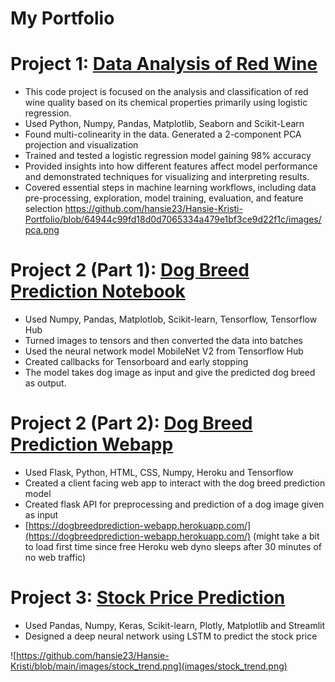 # **My Portfolio**

# Project 1: [Data Analysis of Red Wine](https://github.com/hansie23/data-analysis-of-red-wine)
* This code project is focused on the analysis and classification of red wine quality based on its chemical properties primarily using logistic regression.
* Used Python, Numpy, Pandas, Matplotlib, Seaborn and Scikit-Learn
* Found multi-colinearity in the data. Generated a 2-component PCA projection and visualization
* Trained and tested a logistic regression model gaining 98% accuracy
* Provided insights into how different features affect model performance and demonstrated techniques for visualizing and interpreting results.
* Covered essential steps in machine learning workflows, including data pre-processing, exploration, model training, evaluation, and feature selection
https://github.com/hansie23/Hansie-Kristi-Portfolio/blob/64944c99fd18d0d7065334a479e1bf3ce9d22f1c/images/pca.png


# Project 2 (Part 1): [Dog Breed Prediction Notebook](https://github.com/hansie23/dog-breed-prediction-notebook)
* Used Numpy, Pandas, Matplotlob, Scikit-learn, Tensorflow, Tensorflow Hub
* Turned images to tensors and then converted the data into batches
* Used the neural network model MobileNet V2 from Tensorflow Hub
* Created callbacks for Tensorboard and early stopping
* The model takes dog image as input and give the predicted dog breed as output.

# Project 2 (Part 2): [Dog Breed Prediction Webapp](https://github.com/hansie23/dog-breed-prediction-webapp)
* Used Flask, Python, HTML, CSS, Numpy, Heroku and Tensorflow
* Created a client facing web app to interact with the dog breed prediction model
* Created flask API for preprocessing and prediction of a dog image given as input
* [https://dogbreedprediction-webapp.herokuapp.com/](https://dogbreedprediction-webapp.herokuapp.com/) (might take a bit to load first
time since free Heroku web dyno sleeps after 30 minutes of no web traffic)

# Project 3: [Stock Price Prediction](https://github.com/hansie23/stock-prediction)
* Used Pandas, Numpy, Keras, Scikit-learn, Plotly, Matplotlib and Streamlit
* Designed a deep neural network using LSTM to predict the stock price

![https://github.com/hansie23/Hansie-Kristi/blob/main/images/stock_trend.png](images/stock_trend.png)
